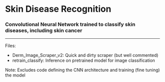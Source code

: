 # Skin Disease Recognition
### Convolutional Neural Network trained to classify skin diseases, including skin cancer
----
Files:
- Derm_Image_Scraper_v2: Quick and dirty scraper (but well commented)
- retrain_classify: Inference on pretrained model for image classification

Note: Excludes code defining the CNN architecture and training (fine tuning) the model
